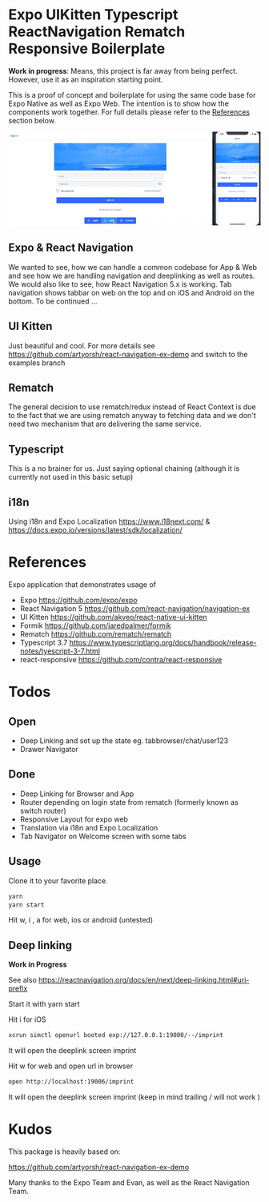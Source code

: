# Expo UIKitten Typescript ReactNavigation Rematch Responsive Boilerplate 

__Work in progress__: Means, this project is far away from being perfect. However, use it as an inspiration starting point.

This is a proof of concept and boilerplate for using the same code base for Expo Native as well as Expo Web. 
The intention is to show how the components work together. For full details please refer to the [References](#references) section below.

![Preview](https://github.com/sven09/expo-uikitten-typescript-navigation-rematch-boilerplate/blob/master/docs/images/expo-uikitten-theming.gif?raw=true "Preview for web and ios")


## Expo & React Navigation
We wanted to see, how we can handle a common codebase for App & Web and see how we are handling navigation and deeplinking as well as routes.
We would also like to see, how React Navigation 5.x is working. 
Tab navigation shows tabbar on web on the top and on iOS and Android on the bottom.
To be continued ...

## UI Kitten
Just beautiful and cool. For more details see https://github.com/artyorsh/react-navigation-ex-demo and switch to the examples branch


## Rematch
The general decision to use rematch/redux instead of React Context is due to the fact 
that we are using rematch anyway to fetching data and we don't need two mechanism that 
are delivering the same service.

## Typescript
This is a no brainer for us. Just saying optional chaining (although it is currently not used in this basic setup)

## i18n
Using i18n and Expo Localization https://www.i18next.com/ & https://docs.expo.io/versions/latest/sdk/localization/

# References
Expo application that demonstrates usage of 
* Expo https://github.com/expo/expo 
* React Navigation 5 https://github.com/react-navigation/navigation-ex 
* UI Kitten https://github.com/akveo/react-native-ui-kitten 
* Formik https://github.com/jaredpalmer/formik
* Rematch https://github.com/rematch/rematch
* Typescript 3.7 https://www.typescriptlang.org/docs/handbook/release-notes/tyescript-3-7.html
* react-responsive https://github.com/contra/react-responsive


# Todos

## Open
* Deep Linking and set up the state eg. tabbrowser/chat/user123
* Drawer Navigator


## Done 
* Deep Linking for Browser and App
* Router depending on login state from rematch (formerly known as switch router)
* Responsive Layout for expo web
* Translation via i18n and Expo Localization
* Tab Navigator on Welcome screen with some tabs


## Usage

Clone it to your favorite place.

```bash
yarn
yarn start
```

Hit w, i , a for web, ios or android (untested)

## Deep linking

__Work in Progress__

See also https://reactnavigation.org/docs/en/next/deep-linking.html#uri-prefix

Start it with yarn start

Hit i for iOS 
```bash
xcrun simctl openurl booted exp://127.0.0.1:19000/--/imprint
```
It will open the deeplink screen imprint

Hit w for web and open url in browser
```bash
open http://localhost:19006/imprint
```
It will open the deeplink screen imprint (keep in mind trailing / will not work )

# Kudos
This package is heavily based on:

https://github.com/artyorsh/react-navigation-ex-demo

Many thanks to the Expo Team and Evan, as well as the React Navigation Team. 
